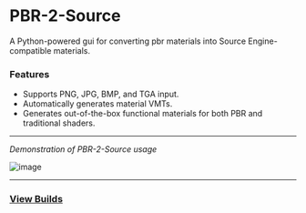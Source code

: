 # PBR-2-Source
A Python-powered gui for converting pbr materials into Source Engine-compatible materials.

### Features
- Supports PNG, JPG, BMP, and TGA input.
- Automatically generates material VMTs.
- Generates out-of-the-box functional materials for both PBR and traditional shaders.

---

*Demonstration of PBR-2-Source usage*

![image](https://user-images.githubusercontent.com/56563658/147862783-0a3be9bc-0a24-478e-993a-5ae093a8f077.png)

---
### [View Builds](https://github.com/koerismo/PBR-2-Source/releases)
